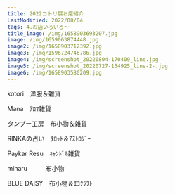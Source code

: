 ```yaml
---
title: 2022コトリ展お店紹介
LastModified: 2022/08/04
tags: 4.お店いろいろ～
title_image: /img/1658903693207.jpg
image: /img/1659063874448.jpg
image2: /img/1658903712392.jpg
image3: /img/1596724746786.jpg
image4: /img/screenshot_20220804-170409_line.jpg
image5: /img/screenshot_20220727-154925_line-2-.jpg
image6: /img/1658903580209.jpg
---
```

kotori　洋服＆雑貨

Mana　ｱﾛﾏ雑貨

タンプー工房　布小物＆雑貨

RINKAの占い　ﾀﾛｯﾄ＆ｱｽﾄﾛｼﾞｰ

Paykar Resu　ｷｬﾝﾄﾞﾙ雑貨

miharu　　　布小物

BLUE DAISY　布小物＆ｴｺｸﾗﾌﾄ